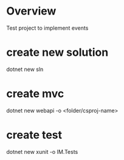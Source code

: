 # Overview
Test project to implement events

# create new solution
dotnet new sln

# create mvc
dotnet new webapi -o <folder/csproj-name>

# create test
dotnet new xunit -o IM.Tests